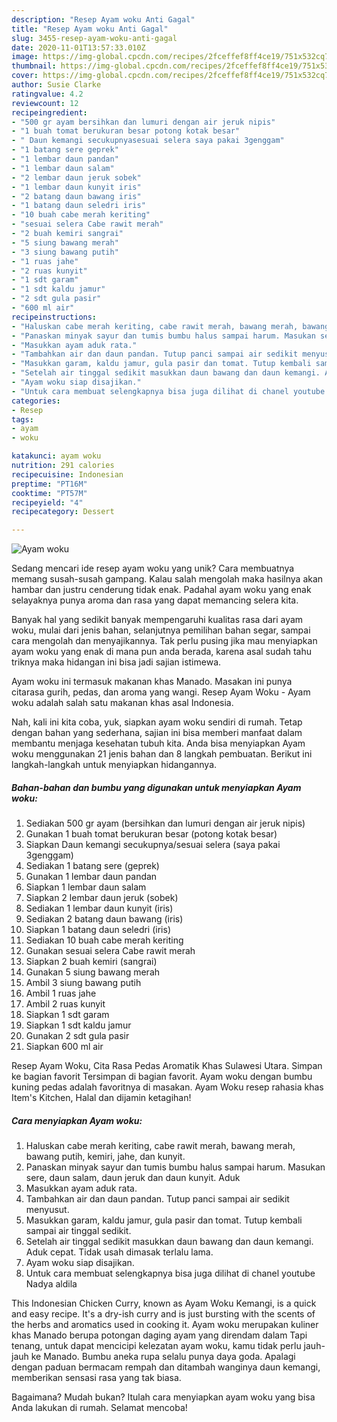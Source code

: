```yaml
---
description: "Resep Ayam woku Anti Gagal"
title: "Resep Ayam woku Anti Gagal"
slug: 3455-resep-ayam-woku-anti-gagal
date: 2020-11-01T13:57:33.010Z
image: https://img-global.cpcdn.com/recipes/2fceffef8ff4ce19/751x532cq70/ayam-woku-foto-resep-utama.jpg
thumbnail: https://img-global.cpcdn.com/recipes/2fceffef8ff4ce19/751x532cq70/ayam-woku-foto-resep-utama.jpg
cover: https://img-global.cpcdn.com/recipes/2fceffef8ff4ce19/751x532cq70/ayam-woku-foto-resep-utama.jpg
author: Susie Clarke
ratingvalue: 4.2
reviewcount: 12
recipeingredient:
- "500 gr ayam bersihkan dan lumuri dengan air jeruk nipis"
- "1 buah tomat berukuran besar potong kotak besar"
- " Daun kemangi secukupnyasesuai selera saya pakai 3genggam"
- "1 batang sere geprek"
- "1 lembar daun pandan"
- "1 lembar daun salam"
- "2 lembar daun jeruk sobek"
- "1 lembar daun kunyit iris"
- "2 batang daun bawang iris"
- "1 batang daun seledri iris"
- "10 buah cabe merah keriting"
- "sesuai selera Cabe rawit merah"
- "2 buah kemiri sangrai"
- "5 siung bawang merah"
- "3 siung bawang putih"
- "1 ruas jahe"
- "2 ruas kunyit"
- "1 sdt garam"
- "1 sdt kaldu jamur"
- "2 sdt gula pasir"
- "600 ml air"
recipeinstructions:
- "Haluskan cabe merah keriting, cabe rawit merah, bawang merah, bawang putih, kemiri, jahe, dan kunyit."
- "Panaskan minyak sayur dan tumis bumbu halus sampai harum. Masukan sere, daun salam, daun jeruk dan daun kunyit. Aduk"
- "Masukkan ayam aduk rata."
- "Tambahkan air dan daun pandan. Tutup panci sampai air sedikit menyusut."
- "Masukkan garam, kaldu jamur, gula pasir dan tomat. Tutup kembali sampai air tinggal sedikit."
- "Setelah air tinggal sedikit masukkan daun bawang dan daun kemangi. Aduk cepat. Tidak usah dimasak terlalu lama."
- "Ayam woku siap disajikan."
- "Untuk cara membuat selengkapnya bisa juga dilihat di chanel youtube Nadya aldila"
categories:
- Resep
tags:
- ayam
- woku

katakunci: ayam woku 
nutrition: 291 calories
recipecuisine: Indonesian
preptime: "PT16M"
cooktime: "PT57M"
recipeyield: "4"
recipecategory: Dessert

---
```



![Ayam woku](https://img-global.cpcdn.com/recipes/2fceffef8ff4ce19/751x532cq70/ayam-woku-foto-resep-utama.jpg)

Sedang mencari ide resep ayam woku yang unik? Cara membuatnya memang susah-susah gampang. Kalau salah mengolah maka hasilnya akan hambar dan justru cenderung tidak enak. Padahal ayam woku yang enak selayaknya punya aroma dan rasa yang dapat memancing selera kita.

Banyak hal yang sedikit banyak mempengaruhi kualitas rasa dari ayam woku, mulai dari jenis bahan, selanjutnya pemilihan bahan segar, sampai cara mengolah dan menyajikannya. Tak perlu pusing jika mau menyiapkan ayam woku yang enak di mana pun anda berada, karena asal sudah tahu triknya maka hidangan ini bisa jadi sajian istimewa.

Ayam woku ini termasuk makanan khas Manado. Masakan ini punya citarasa gurih, pedas, dan aroma yang wangi. Resep Ayam Woku - Ayam woku adalah salah satu makanan khas asal Indonesia.


Nah, kali ini kita coba, yuk, siapkan ayam woku sendiri di rumah. Tetap dengan bahan yang sederhana, sajian ini bisa memberi manfaat dalam membantu menjaga kesehatan tubuh kita. Anda bisa menyiapkan Ayam woku menggunakan 21 jenis bahan dan 8 langkah pembuatan. Berikut ini langkah-langkah untuk menyiapkan hidangannya.

<!--inarticleads1-->

##### Bahan-bahan dan bumbu yang digunakan untuk menyiapkan Ayam woku:

1. Sediakan 500 gr ayam (bersihkan dan lumuri dengan air jeruk nipis)
1. Gunakan 1 buah tomat berukuran besar (potong kotak besar)
1. Siapkan  Daun kemangi secukupnya/sesuai selera (saya pakai 3genggam)
1. Sediakan 1 batang sere (geprek)
1. Gunakan 1 lembar daun pandan
1. Siapkan 1 lembar daun salam
1. Siapkan 2 lembar daun jeruk (sobek)
1. Sediakan 1 lembar daun kunyit (iris)
1. Sediakan 2 batang daun bawang (iris)
1. Siapkan 1 batang daun seledri (iris)
1. Sediakan 10 buah cabe merah keriting
1. Gunakan sesuai selera Cabe rawit merah
1. Siapkan 2 buah kemiri (sangrai)
1. Gunakan 5 siung bawang merah
1. Ambil 3 siung bawang putih
1. Ambil 1 ruas jahe
1. Ambil 2 ruas kunyit
1. Siapkan 1 sdt garam
1. Siapkan 1 sdt kaldu jamur
1. Gunakan 2 sdt gula pasir
1. Siapkan 600 ml air


Resep Ayam Woku, Cita Rasa Pedas Aromatik Khas Sulawesi Utara. Simpan ke bagian favorit Tersimpan di bagian favorit. Ayam woku dengan bumbu kuning pedas adalah favoritnya di masakan. Ayam Woku resep rahasia khas Item&#39;s Kitchen, Halal dan dijamin ketagihan! 

<!--inarticleads2-->

##### Cara menyiapkan Ayam woku:

1. Haluskan cabe merah keriting, cabe rawit merah, bawang merah, bawang putih, kemiri, jahe, dan kunyit.
1. Panaskan minyak sayur dan tumis bumbu halus sampai harum. Masukan sere, daun salam, daun jeruk dan daun kunyit. Aduk
1. Masukkan ayam aduk rata.
1. Tambahkan air dan daun pandan. Tutup panci sampai air sedikit menyusut.
1. Masukkan garam, kaldu jamur, gula pasir dan tomat. Tutup kembali sampai air tinggal sedikit.
1. Setelah air tinggal sedikit masukkan daun bawang dan daun kemangi. Aduk cepat. Tidak usah dimasak terlalu lama.
1. Ayam woku siap disajikan.
1. Untuk cara membuat selengkapnya bisa juga dilihat di chanel youtube Nadya aldila


This Indonesian Chicken Curry, known as Ayam Woku Kemangi, is a quick and easy recipe. It&#39;s a dry-ish curry and is just bursting with the scents of the herbs and aromatics used in cooking it. Ayam woku merupakan kuliner khas Manado berupa potongan daging ayam yang direndam dalam Tapi tenang, untuk dapat mencicipi kelezatan ayam woku, kamu tidak perlu jauh-jauh ke Manado. Bumbu aneka rupa selalu punya daya goda. Apalagi dengan paduan bermacam rempah dan ditambah wanginya daun kemangi, memberikan sensasi rasa yang tak biasa. 

Bagaimana? Mudah bukan? Itulah cara menyiapkan ayam woku yang bisa Anda lakukan di rumah. Selamat mencoba!
